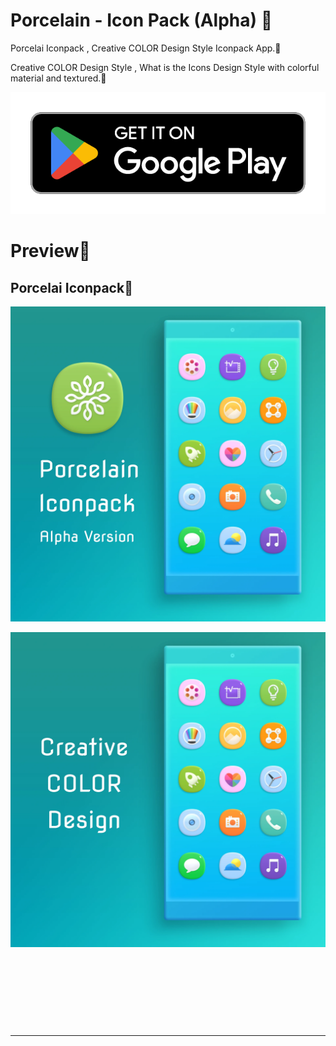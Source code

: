# Porcelain - Icon Pack (Alpha) 🎁

Porcelai Iconpack , Creative COLOR Design Style Iconpack App.💎

Creative COLOR Design Style , What is the Icons Design Style with colorful material and textured.🎨


[![Google Play](https://github.com/Creative-COLOR-Design/COLOR/raw/main/sample/art/promo/google-play-badge.png)](https://play.google.com/store/apps/details?id=com.ga.iconpack.porcelain)



# Preview🎁

Porcelai Iconpack💎
---


<p align="center">
<img src="https://github.com/Creative-COLOR-Design/COLOR/raw/main/sample/art/promo/Porcelain-Play-Promo-AW1.webp" />
</p>

<p align="center">
<img src="https://github.com/Creative-COLOR-Design/COLOR/raw/main/sample/art/promo/Porcelain-Play-Promo-AW2.webp" />
</p>

<p align="center">
<img src="" />
</p>

<p align="center">
<img src="" />
</p>

<p align="center">
<img src="" />
</p>

<p align="center">
<img src="" />
</p>

---











